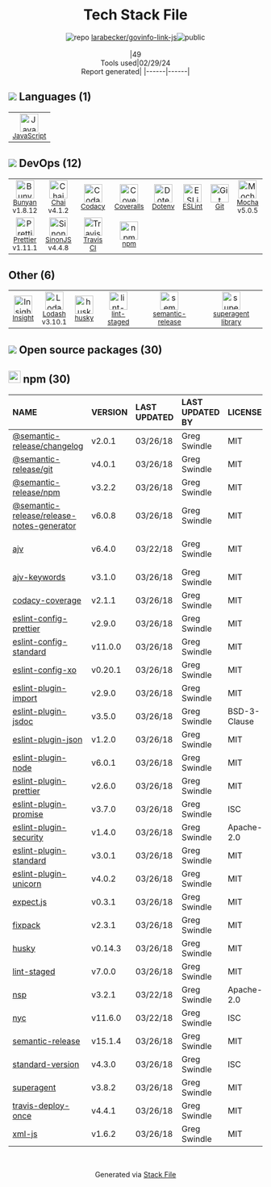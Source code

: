 <!--
&lt;--- Readme.md Snippet without images Start ---&gt;
## Tech Stack
larabecker/govinfo-link-js is built on the following main stack:

- [JavaScript](https://developer.mozilla.org/en-US/docs/Web/JavaScript) – Languages
- [Bunyan](https://github.com/trentm/node-bunyan) – Logging Tools
- [Chai](http://chaijs.com/) – Javascript Testing Framework
- [Codacy](https://www.codacy.com/) – Code Review
- [Coveralls](https://coveralls.io/) – Code Coverage
- [ESLint](http://eslint.org/) – Code Review
- [Mocha](http://mochajs.org/) – Javascript Testing Framework
- [Prettier](https://prettier.io/) – Code Review
- [SinonJS](http://sinonjs.org/) – Javascript Testing Framework
- [Travis CI](http://travis-ci.com/) – Continuous Integration
- [Insight](https://www.in-sight.io) – Agile Project Management
- [Lodash](https://lodash.com) – Javascript Utilities & Libraries

Full tech stack [here](/techstack.md)

&lt;--- Readme.md Snippet without images End ---&gt;

&lt;--- Readme.md Snippet with images Start ---&gt;
## Tech Stack
larabecker/govinfo-link-js is built on the following main stack:

- <img width='25' height='25' src='https://img.stackshare.io/service/1209/javascript.jpeg' alt='JavaScript'/> [JavaScript](https://developer.mozilla.org/en-US/docs/Web/JavaScript) – Languages
- <img width='25' height='25' src='https://img.stackshare.io/service/10249/no-img-open-source.png' alt='Bunyan'/> [Bunyan](https://github.com/trentm/node-bunyan) – Logging Tools
- <img width='25' height='25' src='https://img.stackshare.io/service/1725/chai.png' alt='Chai'/> [Chai](http://chaijs.com/) – Javascript Testing Framework
- <img width='25' height='25' src='https://img.stackshare.io/service/866/default_3252d282a3e0bdac472b0eb745cd8d415480559c.jpg' alt='Codacy'/> [Codacy](https://www.codacy.com/) – Code Review
- <img width='25' height='25' src='https://img.stackshare.io/service/680/a43e4a04cb9f778842de43f95db59a14.png' alt='Coveralls'/> [Coveralls](https://coveralls.io/) – Code Coverage
- <img width='25' height='25' src='https://img.stackshare.io/service/3337/Q4L7Jncy.jpg' alt='ESLint'/> [ESLint](http://eslint.org/) – Code Review
- <img width='25' height='25' src='https://img.stackshare.io/service/832/mocha.png' alt='Mocha'/> [Mocha](http://mochajs.org/) – Javascript Testing Framework
- <img width='25' height='25' src='https://img.stackshare.io/service/7035/default_66f265943abed56bcdbfca1c866a4261b1fbb063.jpg' alt='Prettier'/> [Prettier](https://prettier.io/) – Code Review
- <img width='25' height='25' src='https://img.stackshare.io/service/3509/logo.png' alt='SinonJS'/> [SinonJS](http://sinonjs.org/) – Javascript Testing Framework
- <img width='25' height='25' src='https://img.stackshare.io/service/460/Lu6cGu0z_400x400.png' alt='Travis CI'/> [Travis CI](http://travis-ci.com/) – Continuous Integration
- <img width='25' height='25' src='https://img.stackshare.io/service/1511/u4rarRMd.png' alt='Insight'/> [Insight](https://www.in-sight.io) – Agile Project Management
- <img width='25' height='25' src='https://img.stackshare.io/service/2438/lodash.png' alt='Lodash'/> [Lodash](https://lodash.com) – Javascript Utilities & Libraries

Full tech stack [here](/techstack.md)

&lt;--- Readme.md Snippet with images End ---&gt;
-->
<div align="center">

# Tech Stack File
![](https://img.stackshare.io/repo.svg "repo") [larabecker/govinfo-link-js](https://github.com/larabecker/govinfo-link-js)![](https://img.stackshare.io/public_badge.svg "public")
<br/><br/>
|49<br/>Tools used|02/29/24 <br/>Report generated|
|------|------|
</div>

## <img src='https://img.stackshare.io/languages.svg'/> Languages (1)
<table><tr>
  <td align='center'>
  <img width='36' height='36' src='https://img.stackshare.io/service/1209/javascript.jpeg' alt='JavaScript'>
  <br>
  <sub><a href="https://developer.mozilla.org/en-US/docs/Web/JavaScript">JavaScript</a></sub>
  <br>
  <sub></sub>
</td>

</tr>
</table>

## <img src='https://img.stackshare.io/devops.svg'/> DevOps (12)
<table><tr>
  <td align='center'>
  <img width='36' height='36' src='https://img.stackshare.io/service/10249/no-img-open-source.png' alt='Bunyan'>
  <br>
  <sub><a href="https://github.com/trentm/node-bunyan">Bunyan</a></sub>
  <br>
  <sub>v1.8.12</sub>
</td>

<td align='center'>
  <img width='36' height='36' src='https://img.stackshare.io/service/1725/chai.png' alt='Chai'>
  <br>
  <sub><a href="http://chaijs.com/">Chai</a></sub>
  <br>
  <sub>v4.1.2</sub>
</td>

<td align='center'>
  <img width='36' height='36' src='https://img.stackshare.io/service/866/default_3252d282a3e0bdac472b0eb745cd8d415480559c.jpg' alt='Codacy'>
  <br>
  <sub><a href="https://www.codacy.com/">Codacy</a></sub>
  <br>
  <sub></sub>
</td>

<td align='center'>
  <img width='36' height='36' src='https://img.stackshare.io/service/680/a43e4a04cb9f778842de43f95db59a14.png' alt='Coveralls'>
  <br>
  <sub><a href="https://coveralls.io/">Coveralls</a></sub>
  <br>
  <sub></sub>
</td>

<td align='center'>
  <img width='36' height='36' src='https://img.stackshare.io/service/8067/default_90dcb1286af7685c68df319c764b80704df1155b.png' alt='Dotenv'>
  <br>
  <sub><a href="https://github.com/motdotla/dotenv">Dotenv</a></sub>
  <br>
  <sub></sub>
</td>

<td align='center'>
  <img width='36' height='36' src='https://img.stackshare.io/service/3337/Q4L7Jncy.jpg' alt='ESLint'>
  <br>
  <sub><a href="http://eslint.org/">ESLint</a></sub>
  <br>
  <sub></sub>
</td>

<td align='center'>
  <img width='36' height='36' src='https://img.stackshare.io/service/1046/git.png' alt='Git'>
  <br>
  <sub><a href="http://git-scm.com/">Git</a></sub>
  <br>
  <sub></sub>
</td>

<td align='center'>
  <img width='36' height='36' src='https://img.stackshare.io/service/832/mocha.png' alt='Mocha'>
  <br>
  <sub><a href="http://mochajs.org/">Mocha</a></sub>
  <br>
  <sub>v5.0.5</sub>
</td>

</tr>
<tr>
  <td align='center'>
  <img width='36' height='36' src='https://img.stackshare.io/service/7035/default_66f265943abed56bcdbfca1c866a4261b1fbb063.jpg' alt='Prettier'>
  <br>
  <sub><a href="https://prettier.io/">Prettier</a></sub>
  <br>
  <sub>v1.11.1</sub>
</td>

<td align='center'>
  <img width='36' height='36' src='https://img.stackshare.io/service/3509/logo.png' alt='SinonJS'>
  <br>
  <sub><a href="http://sinonjs.org/">SinonJS</a></sub>
  <br>
  <sub>v4.4.8</sub>
</td>

<td align='center'>
  <img width='36' height='36' src='https://img.stackshare.io/service/460/Lu6cGu0z_400x400.png' alt='Travis CI'>
  <br>
  <sub><a href="http://travis-ci.com/">Travis CI</a></sub>
  <br>
  <sub></sub>
</td>

<td align='center'>
  <img width='36' height='36' src='https://img.stackshare.io/service/1120/lejvzrnlpb308aftn31u.png' alt='npm'>
  <br>
  <sub><a href="https://www.npmjs.com/">npm</a></sub>
  <br>
  <sub></sub>
</td>

</tr>
</table>

## Other (6)
<table><tr>
  <td align='center'>
  <img width='36' height='36' src='https://img.stackshare.io/service/1511/u4rarRMd.png' alt='Insight'>
  <br>
  <sub><a href="https://www.in-sight.io">Insight</a></sub>
  <br>
  <sub></sub>
</td>

<td align='center'>
  <img width='36' height='36' src='https://img.stackshare.io/service/2438/lodash.png' alt='Lodash'>
  <br>
  <sub><a href="https://lodash.com">Lodash</a></sub>
  <br>
  <sub>v3.10.1</sub>
</td>

<td align='center'>
  <img width='36' height='36' src='https://img.stackshare.io/service/9527/5502029.jpeg' alt='husky'>
  <br>
  <sub><a href="https://github.com/typicode/husky">husky</a></sub>
  <br>
  <sub></sub>
</td>

<td align='center'>
  <img width='36' height='36' src='https://img.stackshare.io/service/10577/11071.jpeg' alt='lint-staged'>
  <br>
  <sub><a href="https://github.com/okonet/lint-staged">lint-staged</a></sub>
  <br>
  <sub></sub>
</td>

<td align='center'>
  <img width='36' height='36' src='https://img.stackshare.io/service/10156/12867925.png' alt='semantic-release'>
  <br>
  <sub><a href="https://github.com/semantic-release/semantic-release">semantic-release</a></sub>
  <br>
  <sub></sub>
</td>

<td align='center'>
  <img width='36' height='36' src='https://img.stackshare.io/service/8032/pBeeJQDQ_normal.png' alt='superagent library'>
  <br>
  <sub><a href="https://visionmedia.github.io/superagent/">superagent library</a></sub>
  <br>
  <sub></sub>
</td>

</tr>
</table>


## <img src='https://img.stackshare.io/group.svg' /> Open source packages (30)</h2>

## <img width='24' height='24' src='https://img.stackshare.io/service/1120/lejvzrnlpb308aftn31u.png'/> npm (30)

|NAME|VERSION|LAST UPDATED|LAST UPDATED BY|LICENSE|VULNERABILITIES|
|:------|:------|:------|:------|:------|:------|
|[@semantic-release/changelog](https://www.npmjs.com/@semantic-release/changelog)|v2.0.1|03/26/18|Greg Swindle |MIT|N/A|
|[@semantic-release/git](https://www.npmjs.com/@semantic-release/git)|v4.0.1|03/26/18|Greg Swindle |MIT|N/A|
|[@semantic-release/npm](https://www.npmjs.com/@semantic-release/npm)|v3.2.2|03/26/18|Greg Swindle |MIT|N/A|
|[@semantic-release/release-notes-generator](https://www.npmjs.com/@semantic-release/release-notes-generator)|v6.0.8|03/26/18|Greg Swindle |MIT|N/A|
|[ajv](https://www.npmjs.com/ajv)|v6.4.0|03/22/18|Greg Swindle |MIT|[CVE-2020-15366](https://github.com/advisories/GHSA-v88g-cgmw-v5xw) (Moderate)|
|[ajv-keywords](https://www.npmjs.com/ajv-keywords)|v3.1.0|03/26/18|Greg Swindle |MIT|N/A|
|[codacy-coverage](https://www.npmjs.com/codacy-coverage)|v2.1.1|03/26/18|Greg Swindle |MIT|N/A|
|[eslint-config-prettier](https://www.npmjs.com/eslint-config-prettier)|v2.9.0|03/26/18|Greg Swindle |MIT|N/A|
|[eslint-config-standard](https://www.npmjs.com/eslint-config-standard)|v11.0.0|03/26/18|Greg Swindle |MIT|N/A|
|[eslint-config-xo](https://www.npmjs.com/eslint-config-xo)|v0.20.1|03/26/18|Greg Swindle |MIT|N/A|
|[eslint-plugin-import](https://www.npmjs.com/eslint-plugin-import)|v2.9.0|03/26/18|Greg Swindle |MIT|N/A|
|[eslint-plugin-jsdoc](https://www.npmjs.com/eslint-plugin-jsdoc)|v3.5.0|03/26/18|Greg Swindle |BSD-3-Clause|N/A|
|[eslint-plugin-json](https://www.npmjs.com/eslint-plugin-json)|v1.2.0|03/26/18|Greg Swindle |MIT|N/A|
|[eslint-plugin-node](https://www.npmjs.com/eslint-plugin-node)|v6.0.1|03/26/18|Greg Swindle |MIT|N/A|
|[eslint-plugin-prettier](https://www.npmjs.com/eslint-plugin-prettier)|v2.6.0|03/26/18|Greg Swindle |MIT|N/A|
|[eslint-plugin-promise](https://www.npmjs.com/eslint-plugin-promise)|v3.7.0|03/26/18|Greg Swindle |ISC|N/A|
|[eslint-plugin-security](https://www.npmjs.com/eslint-plugin-security)|v1.4.0|03/26/18|Greg Swindle |Apache-2.0|N/A|
|[eslint-plugin-standard](https://www.npmjs.com/eslint-plugin-standard)|v3.0.1|03/26/18|Greg Swindle |MIT|N/A|
|[eslint-plugin-unicorn](https://www.npmjs.com/eslint-plugin-unicorn)|v4.0.2|03/26/18|Greg Swindle |MIT|N/A|
|[expect.js](https://www.npmjs.com/expect.js)|v0.3.1|03/26/18|Greg Swindle |MIT|N/A|
|[fixpack](https://www.npmjs.com/fixpack)|v2.3.1|03/26/18|Greg Swindle |MIT|N/A|
|[husky](https://www.npmjs.com/husky)|v0.14.3|03/26/18|Greg Swindle |MIT|N/A|
|[lint-staged](https://www.npmjs.com/lint-staged)|v7.0.0|03/26/18|Greg Swindle |MIT|N/A|
|[nsp](https://www.npmjs.com/nsp)|v3.2.1|03/22/18|Greg Swindle |Apache-2.0|N/A|
|[nyc](https://www.npmjs.com/nyc)|v11.6.0|03/22/18|Greg Swindle |ISC|N/A|
|[semantic-release](https://www.npmjs.com/semantic-release)|v15.1.4|03/26/18|Greg Swindle |MIT|[CVE-2020-26226](https://github.com/advisories/GHSA-r2j6-p67h-q639) (High)|
|[standard-version](https://www.npmjs.com/standard-version)|v4.3.0|03/26/18|Greg Swindle |ISC|[](https://github.com/advisories/GHSA-7xcx-6wjh-7xp2) (Moderate)|
|[superagent](https://www.npmjs.com/superagent)|v3.8.2|03/26/18|Greg Swindle |MIT|N/A|
|[travis-deploy-once](https://www.npmjs.com/travis-deploy-once)|v4.4.1|03/26/18|Greg Swindle |MIT|N/A|
|[xml-js](https://www.npmjs.com/xml-js)|v1.6.2|03/26/18|Greg Swindle |MIT|N/A|

<br/>
<div align='center'>

Generated via [Stack File](https://github.com/marketplace/stack-file)

